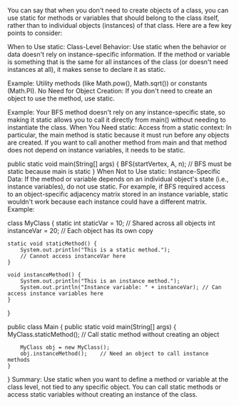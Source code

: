 You can say that when you don't need to create objects of a class, you can use static for methods or variables that should belong to the class itself, rather than to individual objects (instances) of that class. Here are a few key points to consider:

When to Use static:
Class-Level Behavior: Use static when the behavior or data doesn't rely on instance-specific information. If the method or variable is something that is the same for all instances of the class (or doesn't need instances at all), it makes sense to declare it as static.

Example: Utility methods (like Math.pow(), Math.sqrt()) or constants (Math.PI).
No Need for Object Creation: If you don't need to create an object to use the method, use static.

Example: Your BFS method doesn't rely on any instance-specific state, so making it static allows you to call it directly from main() without needing to instantiate the class.
When You Need static:
Access from a static context: In particular, the main method is static because it must run before any objects are created. If you want to call another method from main and that method does not depend on instance variables, it needs to be static.

public static void main(String[] args) {
    BFS(startVertex, A, n);  // BFS must be static because main is static
}
When Not to Use static:
Instance-Specific Data: If the method or variable depends on an individual object's state (i.e., instance variables), do not use static. For example, if BFS required access to an object-specific adjacency matrix stored in an instance variable, static wouldn't work because each instance could have a different matrix.
Example:

class MyClass {
    static int staticVar = 10; // Shared across all objects
    int instanceVar = 20;      // Each object has its own copy

    static void staticMethod() {
        System.out.println("This is a static method.");
        // Cannot access instanceVar here
    }

    void instanceMethod() {
        System.out.println("This is an instance method.");
        System.out.println("Instance variable: " + instanceVar); // Can access instance variables here
    }
}

public class Main {
    public static void main(String[] args) {
        MyClass.staticMethod();  // Call static method without creating an object
        
        MyClass obj = new MyClass();
        obj.instanceMethod();    // Need an object to call instance methods
    }
}
Summary:
Use static when you want to define a method or variable at the class level, not tied to any specific object.
You can call static methods or access static variables without creating an instance of the class.






